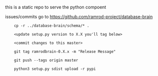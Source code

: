 this is a static repo to serve the python compoent

issues/commits go to https://github.com/ramrod-project/database-brain




```
    cp -r ../database-brain/schema/* .

    <update setup.py version to X.X you'll tag below>

    <commit changes to this master>

    git tag ramrodbrain-0.X.x -m "Release Message"

    git push --tags origin master

    python3 setup.py sdist upload -r pypi
```
